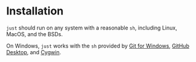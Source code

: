 # Installation
`just` should run on any system with a reasonable `sh`, including Linux, MacOS, and the BSDs.

On Windows, `just` works with the `sh` provided by [Git for Windows](https://git-scm.com/), [GitHub Desktop](https://desktop.github.com/), and [Cygwin](http://www.cygwin.com/).
